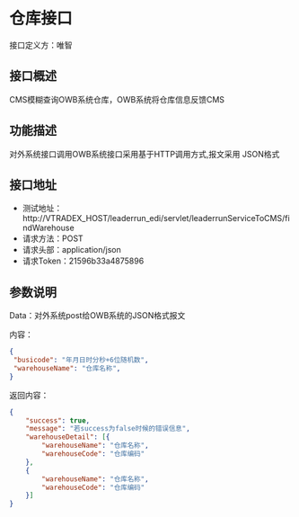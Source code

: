 # 仓库接口

接口定义方：唯智

## 接口概述

  CMS模糊查询OWB系统仓库，OWB系统将仓库信息反馈CMS

## 功能描述

  对外系统接口调用OWB系统接口采用基于HTTP调用方式,报文采用 JSON格式
  
## 接口地址  
  
  * 测试地址：http://VTRADEX_HOST/leaderrun_edi/servlet/leaderrunServiceToCMS/findWarehouse
  * 请求方法：POST
  * 请求头部：application/json
  * 请求Token：21596b33a4875896
  
## 参数说明
  
  Data：对外系统post给OWB系统的JSON格式报文 
  
  内容：
   ```json
{
	"busicode": "年月日时分秒+6位随机数",
	"warehouseName": "仓库名称",
}
```
      	 
返回内容：

```json
{
    "success": true,
    "message": "若success为false时候的错误信息",
    "warehouseDetail": [{
        "warehouseName": "仓库名称",
        "warehouseCode": "仓库编码"
    },
    {
        "warehouseName": "仓库名称",
        "warehouseCode": "仓库编码"
    }]
}
```
